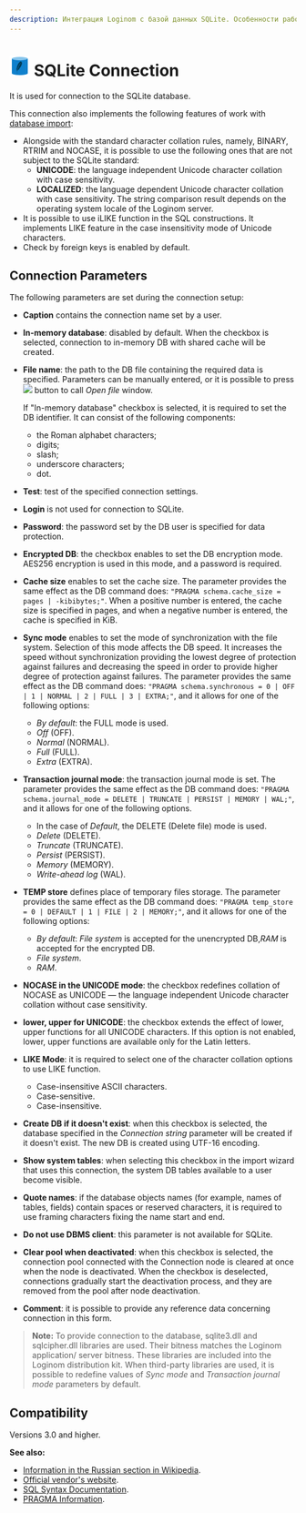 ```yaml
---
description: Интеграция Loginom с базой данных SQLite. Особенности работы. Параметры подключения. Совместимость.
---
```

# ![ ](./../../../images/icons/common/data-sources/db-sqlite_default.svg) SQLite Connection

It is used for connection to the SQLite database.

This connection also implements the following features of work with [database import](./../../import/database.md):

* Alongside with the standard character collation rules, namely, BINARY, RTRIM and NOCASE, it is possible to use the following ones that are not subject to the SQLite standard:
   * **UNICODE**: the language independent Unicode character collation with case sensitivity.
   * **LOCALIZED**: the language dependent Unicode character collation with case sensitivity. The string comparison result depends on the operating system locale of the Loginom server.
* It is possible to use iLIKE function in the SQL constructions. It implements LIKE feature in the case insensitivity mode of Unicode characters.
* Check by foreign keys is enabled by default.

## Connection Parameters

The following parameters are set during the connection setup:

* **Caption** contains the connection name set by a user.
* **In-memory database**: disabled by default. When the checkbox is selected, connection to in-memory DB with shared cache will be created.
* **File name**: the path to the DB file containing the required data is specified. Parameters can be manually entered, or it is possible to press ![ ](./../../../images/extjs-theme/form/open-trigger/open-trigger_default.svg) button to call *Open file* window.

   If "In-memory database" checkbox is selected, it is required to set the DB identifier. It can consist of the following components:
   * the Roman alphabet characters;
   * digits;
   * slash;
   * underscore characters;
   * dot.
* **Test**: test of the specified connection settings.
* **Login** is not used for connection to SQLite.
* **Password**: the password set by the DB user is specified for data protection.
* **Encrypted DB**: the checkbox enables to set the DB encryption mode. AES256 encryption is used in this mode, and a password is required.
* **Cache size** enables to set the cache size. The parameter provides the same effect as the DB command does: `"PRAGMA schema.cache_size = pages | -kibibytes;"`. When a positive number is entered, the cache size is specified in pages, and when a negative number is entered, the cache is specified in KiB.
* **Sync mode** enables to set the mode of synchronization with the file system. Selection of this mode affects the DB speed. It increases the speed without synchronization providing the lowest degree of protection against failures and decreasing the speed in order to provide higher degree of protection against failures. The parameter provides the same effect as the DB command does: `"PRAGMA schema.synchronous = 0 | OFF | 1 | NORMAL | 2 | FULL | 3 | EXTRA;"`, and it allows for one of the following options:
   * *By default*: the FULL mode is used.
   * *Off* (OFF).
   * *Normal* (NORMAL).
   * *Full* (FULL).
   * *Extra* (EXTRA).
* **Transaction journal mode**: the transaction journal mode is set. The parameter provides the same effect as the DB command does: `"PRAGMA schema.journal_mode = DELETE | TRUNCATE | PERSIST | MEMORY | WAL;"`, and it allows for one of the following options.
   * In the case of *Default*, the DELETE (Delete file) mode is used.
   * *Delete* (DELETE).
   * *Truncate* (TRUNCATE).
   * *Persist* (PERSIST).
   * *Memory* (MEMORY).
   * *Write-ahead log* (WAL).
* **TEMP store** defines place of temporary files storage. The parameter provides the same effect as the DB command does: `"PRAGMA temp_store = 0 | DEFAULT | 1 | FILE | 2 | MEMORY;"`, and it allows for one of the following options:
   * *By default*: *File system* is accepted for the unencrypted DB,*RAM* is accepted for the encrypted DB.
   * *File system*.
   * *RAM*.
* **NOCASE in the UNICODE mode**: the checkbox redefines collation of NOCASE as UNICODE — the language independent Unicode character collation without case sensitivity.
* **lower, upper for UNICODE**: the checkbox extends the effect of lower, upper functions for all UNICODE characters. If this option is not enabled, lower, upper functions are available only for the Latin letters.
* **LIKE Mode**: it is required to select one of the character collation options to use LIKE function.
   * Case-insensitive ASCII characters.
   * Case-sensitive.
   * Case-insensitive.
* **Create DB if it doesn't exist**: when this checkbox is selected, the database specified in the *Connection string* parameter will be created if it doesn't exist. The new DB is created using UTF-16 encoding.
* **Show system tables**: when selecting this checkbox in the import wizard that uses this connection, the system DB tables available to a user become visible.
* **Quote names**: if the database objects names (for example, names of tables, fields) contain spaces or reserved characters, it is required to use framing characters fixing the name start and end.
* **Do not use DBMS client**: this parameter is not available for SQLite.
* **Clear pool when deactivated**: when this checkbox is selected, the connection pool connected with the Connection node is cleared at once when the node is deactivated. When the checkbox is deselected, connections gradually start the deactivation process, and they are removed from the pool after node deactivation.
* **Comment**: it is possible to provide any reference data concerning connection in this form.

> **Note:** To provide connection to the database, sqlite3.dll and sqlcipher.dll libraries are used. Their bitness matches the Loginom application/ server bitness. These libraries are included into the Loginom distribution kit. When third-party libraries are used, it is possible to redefine values of *Sync mode* and *Transaction journal mode* parameters by default.

## Compatibility

Versions 3.0 and higher.

**See also:**

* [Information in the Russian section in Wikipedia](https://ru.wikipedia.org/wiki/SQLite).
* [Official vendor's website](https://sqlite.org).
* [SQL Syntax Documentation](https://sqlite.org/lang.html).
* [PRAGMA Information](https://sqlite.org/pragma.html).
